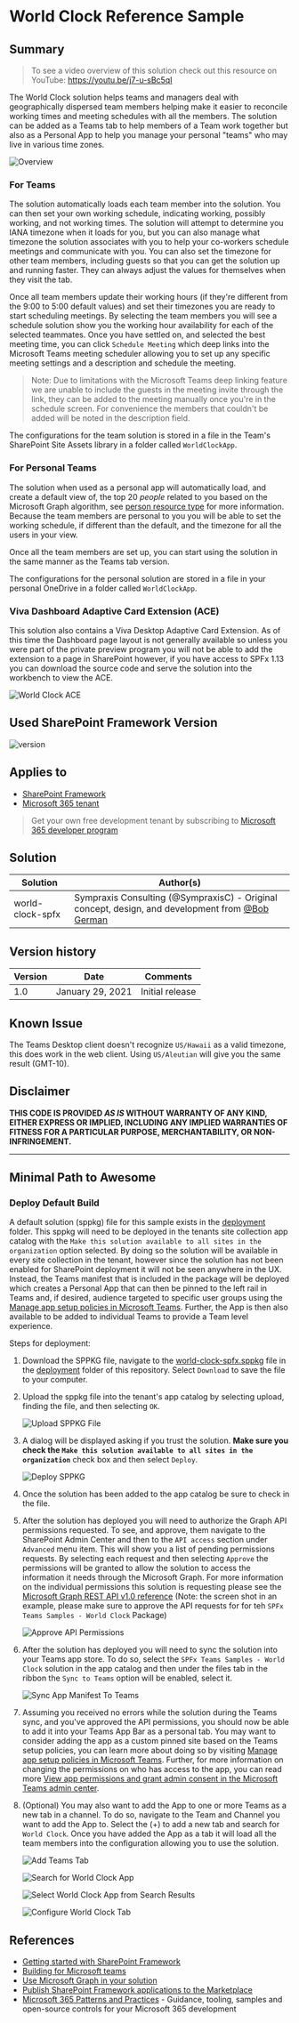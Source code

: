 # World Clock Reference Sample

## Summary

> To see a video overview of this solution check out this resource on YouTube: https://youtu.be/j7-u-sBc5qI

The World Clock solution helps teams and managers deal with geographically dispersed team members helping make it easier to reconcile working times and meeting schedules with all the members. The solution can be added as a Teams tab to help members of a Team work together but also as a Personal App to help you manage your personal "teams" who may live in various time zones.

![Overview](./images/Overview.gif)

### For Teams

The solution automatically loads each team member into the solution. You can then set your own working schedule, indicating working, possibly working, and not working times. The solution will attempt to determine you IANA timezone when it loads for you, but you can also manage what timezone the solution associates with you to help your co-workers schedule meetings and communicate with you. You can also set the timezone for other team members, including guests so that you can get the solution up and running faster. They can always adjust the values for themselves when they visit the tab.

Once all team members update their working hours (if they're different from the 9:00 to 5:00 default values) and set their timezones you are ready to start scheduling meetings. By selecting the team members you will see a schedule solution show you the working hour availability for each of the selected teammates. Once you have settled on, and selected the best meeting time, you can click `Schedule Meeting` which deep links into the Microsoft Teams meeting scheduler allowing you to set up any specific meeting settings and a description and schedule the meeting.
>Note: Due to limitations with the Microsoft Teams deep linking feature we are unable to include the guests in the meeting invite through the link, they can be added to the meeting manually once you're in the schedule screen. For convenience the members that couldn't be added will be noted in the description field.

The configurations for the team solution is stored in a file in the Team's SharePoint Site Assets library in a folder called `WorldClockApp`.

### For Personal Teams

The solution when used as a personal app will automatically load, and create a default view of, the top 20 _people_ related to you based on the Microsoft Graph algorithm, see [person resource type](https://docs.microsoft.com/en-us/graph/api/resources/person?view=graph-rest-1.0) for more information. Because the team members are personal to you you will be able to set the working schedule, if different than the default, and the timezone for all the users in your view.

Once all the team members are set up, you can start using the solution in the same manner as the Teams tab version.

The configurations for the personal solution are stored in a file in your personal OneDrive in a folder called `WorldClockApp`.

### Viva Dashboard Adaptive Card Extension (ACE)

This solution also contains a Viva Desktop Adaptive Card Extension. As of this time the Dashboard page layout is not generally available so unless you were part of the private preview program you will not be able to add the extension to a page in SharePoint however, if you have access to SPFx 1.13 you can download the source code and serve the solution into the workbench to view the ACE.

![World Clock ACE](./images/WorldClockACE.gif)

## Used SharePoint Framework Version

![version](https://img.shields.io/badge/version-1.13.0-green.svg)

## Applies to

- [SharePoint Framework](https://aka.ms/spfx)
- [Microsoft 365 tenant](https://docs.microsoft.com/en-us/sharepoint/dev/spfx/set-up-your-developer-tenant)

> Get your own free development tenant by subscribing to [Microsoft 365 developer program](http://aka.ms/o365devprogram)

## Solution

Solution|Author(s)
--------|---------
world-clock-spfx | Sympraxis Consulting (@SympraxisC) - Original concept, design, and development from [@Bob German](https://github.com/BobGerman)

## Version history

Version|Date|Comments
-------|----|--------
1.0|January 29, 2021|Initial release

## Known Issue

The Teams Desktop client doesn't recognize `US/Hawaii` as a valid timezone, this does work in the web client. Using `US/Aleutian` will give you the same result (GMT-10).

## Disclaimer

**THIS CODE IS PROVIDED *AS IS* WITHOUT WARRANTY OF ANY KIND, EITHER EXPRESS OR IMPLIED, INCLUDING ANY IMPLIED WARRANTIES OF FITNESS FOR A PARTICULAR PURPOSE, MERCHANTABILITY, OR NON-INFRINGEMENT.**

---

## Minimal Path to Awesome

### Deploy Default Build

A default solution (sppkg) file for this sample exists in the [deployment](./deployment) folder. This sppkg will need to be deployed in the tenants site collection app catalog with the `Make this solution available to all sites in the organization` option selected. By doing so the solution will be available in every site collection in the tenant, however since the solution has not been enabled for SharePoint deployment it will not be seen anywhere in the UX. Instead, the Teams manifest that is included in the package will be deployed which creates a Personal App that can then be pinned to the left rail in Teams and, if desired, audience targeted to specific user groups using the [Manage app setup policies in Microsoft Teams](https://docs.microsoft.com/en-us/MicrosoftTeams/teams-app-setup-policies). Further, the App is then also available to be added to individual Teams to provide a Team level experience.

Steps for deployment:

1. Download the SPPKG file, navigate to the [world-clock-spfx.sppkg](./deployment/world-clock-spfx.sppkg) file in the [deployment](./deployment) folder of this repository. Select `Download` to save the file to your computer.
1. Upload the sppkg file into the tenant's app catalog by selecting upload, finding the file, and then selecting `OK`.

    ![Upload SPPKG File](./images/UploadSPPKG.png)

1. A dialog will be displayed asking if you trust the solution. **Make sure you check the `Make this solution available to all sites in the organization`** check box and then select `Deploy`.

    ![Deploy SPPKG](./images/DeploySPPKG.png)

1. Once the solution has been added to the app catalog be sure to check in the file.

1. After the solution has deployed you will need to authorize the Graph API permissions requested. To see, and approve, them navigate to the SharePoint Admin Center and then to the `API access` section under `Advanced` menu item. This will show you a list of pending permissions requests. By selecting each request and then selecting `Approve` the permissions will be granted to allow the solution to access the information it needs through the Microsoft Graph. For more information on the individual permissions this solution is requesting please see the [Microsoft Graph REST API v1.0 reference](https://docs.microsoft.com/en-us/graph/api/overview?toc=.%2Fref%2Ftoc.json&view=graph-rest-1.0) (Note: the screen shot in an example, please make sure to approve the API requests for for teh `SPFx Teams Samples - World Clock` Package)

    ![Approve API Permissions](./images/ApproveAPIPermissions.png)

1. After the solution has deployed you will need to sync the solution into your Teams app store. To do so, select the `SPFx Teams Samples - World Clock` solution in the app catalog and then under the files tab in the ribbon the `Sync to Teams` option will be enabled, select it. 

    ![Sync App Manifest To Teams](./images/SyncToTeams.png)

1. Assuming you received no errors while the solution during the Teams sync, and you've approved the API permissions, you should now be able to add it into your Teams App Bar as a personal tab. You may want to consider adding the app as a custom pinned site based on the Teams setup policies, you can learn more about doing so by visiting [Manage app setup policies in Microsoft Teams](https://docs.microsoft.com/en-us/MicrosoftTeams/teams-app-setup-policies). Further, for more information on changing the permissions on who has access to the app, you can read more [View app permissions and grant admin consent in the Microsoft Teams admin center](https://docs.microsoft.com/en-us/microsoftteams/app-permissions-admin-center).

1. (Optional) You may also want to add the App to one or more Teams as a new tab in a channel. To do so, navigate to the Team and Channel you want to add the App to. Select the (+) to add a new tab and search for `World Clock`. Once you have added the App as a tab it will load all the team members into the configuration allowing you to use the solution.

    ![Add Teams Tab](./images/AddTeamsTab.png)

    ![Search for World Clock App](./images/SearchForWorldClock-TEMP.png)

    ![Select World Clock App from Search Results](./images/SelectWorldClock-TEMP.png)

    ![Configure World Clock Tab](./images/ConfigureWorldClock-TEMP.png)

## References

- [Getting started with SharePoint Framework](https://docs.microsoft.com/en-us/sharepoint/dev/spfx/set-up-your-developer-tenant)
- [Building for Microsoft teams](https://docs.microsoft.com/en-us/sharepoint/dev/spfx/build-for-teams-overview)
- [Use Microsoft Graph in your solution](https://docs.microsoft.com/en-us/sharepoint/dev/spfx/web-parts/get-started/using-microsoft-graph-apis)
- [Publish SharePoint Framework applications to the Marketplace](https://docs.microsoft.com/en-us/sharepoint/dev/spfx/publish-to-marketplace-overview)
- [Microsoft 365 Patterns and Practices](https://aka.ms/m365pnp) - Guidance, tooling, samples and open-source controls for your Microsoft 365 development
